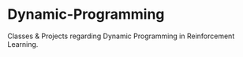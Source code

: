 # Dynamic-Programming
Classes &amp; Projects regarding Dynamic Programming in Reinforcement Learning.
